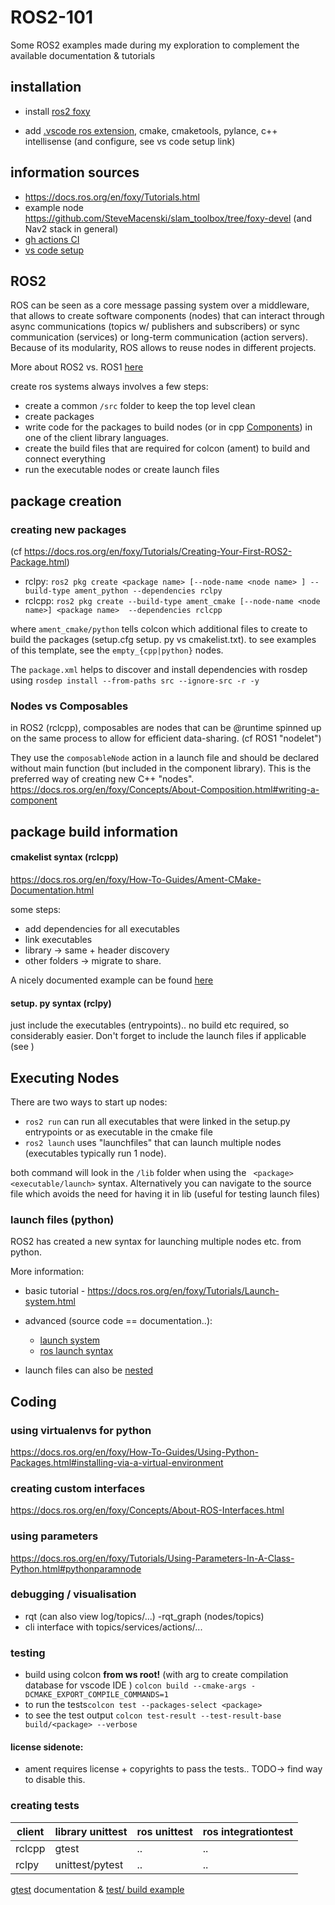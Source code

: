 # ROS2-101
Some ROS2 examples made during my exploration to complement the available documentation &amp; tutorials

## installation
- install [ros2 foxy](https://docs.ros.org/en/foxy/Installation.html)

- add [.vscode ros extension](https://marketplace.visualstudio.com/items?itemName=ms-iot.vscode-ros), cmake, cmaketools, pylance, c++ intellisense (and configure, see vs code setup link)

## information sources
- https://docs.ros.org/en/foxy/Tutorials.html
- example node https://github.com/SteveMacenski/slam_toolbox/tree/foxy-devel (and Nav2 stack in general)
- [gh actions CI](https://github.com/marketplace/actions/ros-2-ci-action#Build-and-run-tests-for-your-ROS-2-package)
- [vs code setup](https://samarth-robo.github.io/blog/2020/12/03/vscode_ros.html)



## ROS2
ROS can be seen as a core message passing system over a middleware, that allows to create software components (nodes) that can interact through async communications (topics w/ publishers and subscribers) or sync communication (services) or long-term communication (action servers). Because of its modularity, ROS allows to reuse nodes in different projects.

More about ROS2 vs. ROS1 [here](https://roboticsbackend.com/ros1-vs-ros2-practical-overview/#Why_ROS2_and_not_keep_ROS1)


create ros systems always involves a few steps:
- create a common `/src` folder to keep the top level clean
- create packages
- write code for the packages to build nodes (or in cpp [Components](https://docs.ros.org/en/foxy/Concepts/About-Composition.html#writing-a-component)) in one of the client library languages.
- create the build files that are required for colcon (ament) to build and connect everything
- run the executable nodes or create launch files



## package creation
### creating new packages
 (cf https://docs.ros.org/en/foxy/Tutorials/Creating-Your-First-ROS2-Package.html)
- rclpy: `ros2 pkg create <package name> [--node-name <node name> ] --build-type ament_python --dependencies rclpy`
- rclcpp: `ros2 pkg create --build-type ament_cmake [--node-name <node name>] <package name>  --dependencies rclcpp`

where `ament_cmake/python` tells colcon which additional files to create to build the packages (setup.cfg setup. py vs cmakelist.txt).
to see examples of this template, see the `empty_{cpp|python}` nodes.

The `package.xml` helps to discover and install dependencies with rosdep using `rosdep install --from-paths src --ignore-src -r -y`

### Nodes vs Composables
in ROS2 (rclcpp), composables are nodes that can be @runtime spinned up on the same process to allow for efficient data-sharing. (cf ROS1 "nodelet")

They use the `composableNode` action in a launch file and should be declared without main function (but included in the component library). This is the preferred way of creating new C++ "nodes".
https://docs.ros.org/en/foxy/Concepts/About-Composition.html#writing-a-component
## package build information
#### cmakelist syntax (rclcpp)
https://docs.ros.org/en/foxy/How-To-Guides/Ament-CMake-Documentation.html


some steps:
- add dependencies for all executables
- link executables
- library -> same + header discovery
- other folders -> migrate to share.

A nicely documented example can be found [here](https://github.com/ros-planning/moveit2/blob/foxy/moveit_ros/moveit_servo/CMakeLists.txt)
#### setup. py syntax (rclpy)
just include the executables (entrypoints).. no build etc required, so considerably easier.
Don't forget to include the launch files if applicable (see )

## Executing Nodes
There are two ways to start up nodes:

- `ros2 run` can run all executables that were linked in the setup.py entrypoints or as executable in the cmake file
- `ros2 launch` uses "launchfiles" that can launch multiple nodes (executables typically run 1 node).

both command will look in the `/lib` folder when using the ` <package> <executable/launch>` syntax. Alternatively you can navigate to the source file which avoids the need for having it in lib (useful for testing launch files)

### launch files (python)
ROS2 has created a new syntax for launching multiple nodes etc. from python.

More information:
- basic tutorial - https://docs.ros.org/en/foxy/Tutorials/Launch-system.html
- advanced (source code == documentation..):
    - [ launch system](https://github.com/ros2/launch/blob/foxy/launch/doc/source/architecture.rst)
    - [ros launch syntax](https://github.com/ros2/launch_ros/tree/master/launch_ros/launch_ros)

- launch files can also be [nested](https://github.com/UniversalRobots/Universal_Robots_ROS2_Driver/blob/foxy/ur_bringup/launch/ur3e.launch.py)
## Coding
### using virtualenvs for python
https://docs.ros.org/en/foxy/How-To-Guides/Using-Python-Packages.html#installing-via-a-virtual-environment
### creating custom interfaces
https://docs.ros.org/en/foxy/Concepts/About-ROS-Interfaces.html
### using parameters
https://docs.ros.org/en/foxy/Tutorials/Using-Parameters-In-A-Class-Python.html#pythonparamnode

### debugging / visualisation
- rqt (can also view log/topics/...)
-rqt_graph (nodes/topics)
- cli interface with topics/services/actions/...

### testing
- build using colcon  **from ws root!** (with arg to create compilation database for vscode IDE ) `colcon build --cmake-args -DCMAKE_EXPORT_COMPILE_COMMANDS=1`
- to run the tests`colcon test --packages-select <package>`
- to see the test output `colcon test-result --test-result-base build/<package> --verbose`
#### license sidenote:
- ament requires license + copyrights to pass the tests.. TODO-> find way to disable this.
### creating tests
| client | library unittest | ros unittest | ros integrationtest|
| --- | ---- | --- |---|
| rclcpp| gtest | .. | .. |
| rclpy | unittest/pytest | ..| .. |


[gtest](https://google.github.io/googletest/quickstart-cmake.html) documentation & [test/ build example](https://github.com/SteveMacenski/slam_toolbox/blob/foxy-devel/CMakeLists.txt)
